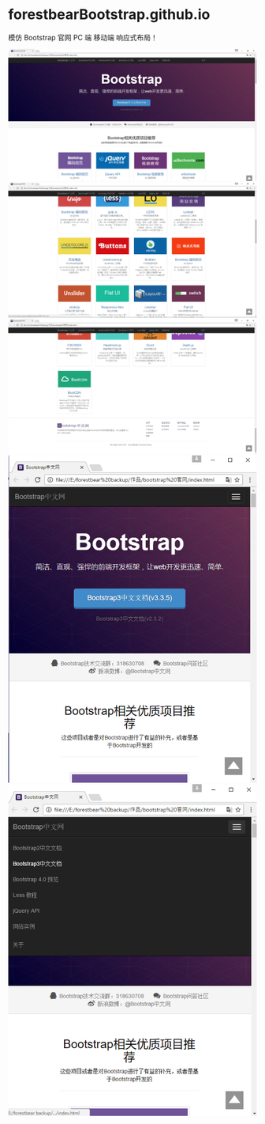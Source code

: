 ﻿# forestbearBootstrap.github.io
模仿 Bootstrap 官网  PC 端 移动端  响应式布局！



![image](http://github.com/forestbear/forestbearBootstrap.github.io/raw/master/ScreenShots/pic1.png)
![image](http://github.com/forestbear/forestbearBootstrap.github.io/raw/master/ScreenShots/pic2.png)
![image](http://github.com/forestbear/forestbearBootstrap.github.io/raw/master/ScreenShots/pic3.png)
![image](http://github.com/forestbear/forestbearBootstrap.github.io/raw/master/ScreenShots/pic4.png)
![image](http://github.com/forestbear/forestbearBootstrap.github.io/raw/master/ScreenShots/pic5.png)
